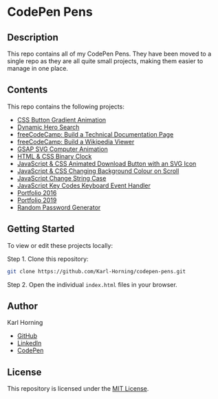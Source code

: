 # CodePen Pens

## Description

This repo contains all of my CodePen Pens. They have been moved to a single repo as they are all quite small projects, making them easier to manage in one place.

## Contents

This repo contains the following projects:

- [CSS Button Gradient Animation](./src/css-button-gradient-animation/)
- [Dynamic Hero Search](./src/dynamic-hero-search/)
- [freeCodeCamp: Build a Technical Documentation Page](./src/fcc-build-a-technical-documentation-page/)
- [freeCodeCamp: Build a Wikipedia Viewer](./src/fcc-build-a-wikipedia-viewer/)
- [GSAP SVG Computer Animation](./src/gsap-svg-computer-animation/)
- [HTML & CSS Binary Clock](./src/html-css-binary-clock/)
- [JavaScript & CSS Animated Download Button with an SVG Icon](./src/javascript-css-animated-download-button-with-an-svg-icon/)
- [JavaScript & CSS Changing Background Colour on Scroll](./src/javascript-css-changing-background-colour-on-scroll/)
- [JavaScript Change String Case](./src/javascript-change-string-case/)
- [JavaScript Key Codes Keyboard Event Handler](./src/javascript-key-codes-keyboard-event-handler/)
- [Portfolio 2016](./src/portfolio-2016/)
- [Portfolio 2019](./src/portfolio-2019/)
- [Random Password Generator](./src/random-password-generator/)

## Getting Started

To view or edit these projects locally:

Step 1. Clone this repository:

   ```bash
   git clone https://github.com/Karl-Horning/codepen-pens.git
   ```

Step 2. Open the individual ```index.html``` files in your browser.

## Author

Karl Horning

- [GitHub](https://github.com/Karl-Horning/)
- [LinkedIn](https://www.linkedin.com/in/karl-horning/)
- [CodePen](https://codepen.io/karlhorning)

## License

This repository is licensed under the [MIT License](LICENSE).
